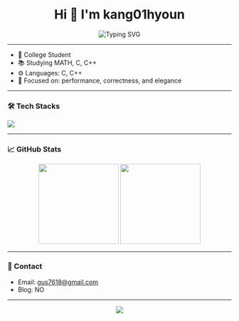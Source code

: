 <!--!## Hi there 👋-->

<!--
**kang01hyoun/kang01hyoun** is a ✨ _special_ ✨ repository because its `README.md` (this file) appears on your GitHub profile.

Here are some ideas to get you started:

- 🔭 I’m currently working on ...
- 🌱 I’m currently learning ...
- 👯 I’m looking to collaborate on ...
- 🤔 I’m looking for help with ...
- 💬 Ask me about ...
- 📫 How to reach me: ...
- 😄 Pronouns: ...
- ⚡ Fun fact: ...
-->
<h1 align="center">Hi 👋 I'm kang01hyoun</h1>

<p align="center">
  <img src="https://readme-typing-svg.demolab.com?font=Fira+Code&duration=3000&pause=1000&color=00F7FF&center=true&vCenter=true&width=435&lines=study-hard
  ;C%2FC%2B%2B+enthusiast;be a good developer;Always+learning+%F0%9F%93%9A" alt="Typing SVG" />
</p>

---

- 🔭 College Student  
- 📚 Studying MATH, C, C++  
- ⚙️ Languages: C, C++  
- 🎯 Focused on: performance, correctness, and elegance  

---

### 🛠 Tech Stacks
<p>
  <img src="https://skillicons.dev/icons?i=c,cpp" />
</p>

---

### 📈 GitHub Stats
<p align="center">
  <img src="https://github-readme-stats.vercel.app/api?username=hyeon-kang&show_icons=true&theme=radical" height="180px"/>
  <img src="https://github-readme-streak-stats.herokuapp.com/?user=hyeon-kang&theme=radical" height="180px"/>
</p>

---

### 🔗 Contact
- Email: gus7618@gmail.com  
- Blog: NO

---

<p align="center">
  <img src="https://github-profile-summary-cards.vercel.app/api/cards/profile-details?username=hyeon-kang&theme=radical" />
</p>

